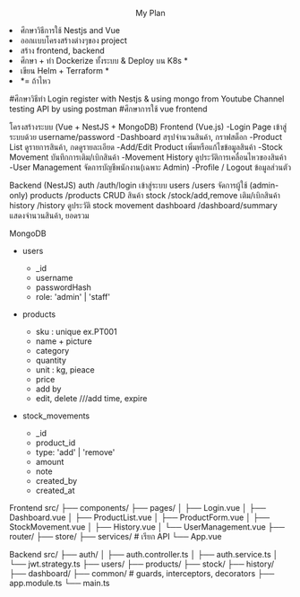 <p align="center">
 My Plan
</p>
<li>ศึกษาวิธีการใช้ Nestjs and Vue </li>
<li>ออกเเบบโครงสร้างต่างๆของ project </li>
<li>สร้าง frontend, backend</li>
<li>ศึกษา + ทำ Dockerize ทั้งระบบ & Deploy บน K8s * </li>
<li>เขียน Helm + Terraform *</li>
<li>*= ถ้าไหว</li>

#ศึกษาวิธีทำ Login register with Nestjs & using mongo  from Youtube Channel  testing API by using postman
#ศึกษาการใช้ vue frontend

โครงสร้างระบบ (Vue + NestJS + MongoDB)
Frontend (Vue.js)
 -Login Page	    เข้าสู่ระบบด้วย username/password
 -Dashboard	        สรุปจำนวนสินค้า, กราฟสต็อก
 -Product List	    ดูรายการสินค้า, กดดูรายละเอียด
 -Add/Edit Product	เพิ่มหรือแก้ไขข้อมูลสินค้า
 -Stock Movement	บันทึกการเติม/เบิกสินค้า
 -Movement History	ดูประวัติการเคลื่อนไหวของสินค้า
 -User Management 	จัดการบัญชีพนักงาน(เฉพาะ Admin)
 -Profile / Logout	ข้อมูลส่วนตัว

Backend (NestJS)
auth	    /auth/login	        เข้าสู่ระบบ
users	    /users	            จัดการผู้ใช้ (admin-only)
products    /products	        CRUD สินค้า
stock	    /stock/add,remove	เติม/เบิกสินค้า
history	    /history	        ดูประวัติ stock movement
dashboard	/dashboard/summary	แสดงจำนวนสินค้า, ยอดรวม

MongoDB
- users
  - _id
  - username
  - passwordHash
  - role: 'admin' | 'staff'

- products 
  - sku : unique ex.PT001
  - name + picture
  - category 
  - quantity
  - unit : kg, pieace
  - price
  - add by
  + edit, delete
  ///add time, expire

- stock_movements
  - _id
  - product_id
  - type: 'add' | 'remove'
  - amount
  - note
  - created_by
  - created_at


Frontend
src/
├── components/
├── pages/
│   ├── Login.vue
│   ├── Dashboard.vue
│   ├── ProductList.vue
│   ├── ProductForm.vue
│   ├── StockMovement.vue
│   ├── History.vue
│   └── UserManagement.vue
├── router/
├── store/
├── services/  # เรียก API
└── App.vue

Backend
src/
├── auth/
│   ├── auth.controller.ts
│   ├── auth.service.ts
│   └── jwt.strategy.ts
├── users/
├── products/
├── stock/
├── history/
├── dashboard/
├── common/  # guards, interceptors, decorators
├── app.module.ts
└── main.ts

